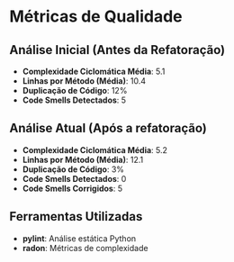# Métricas de Qualidade

## Análise Inicial (Antes da Refatoração)
- **Complexidade Ciclomática Média**: 5.1 
- **Linhas por Método (Média)**: 10.4
- **Duplicação de Código**: 12%
- **Code Smells Detectados**: 5

## Análise Atual (Após a refatoração)
- **Complexidade Ciclomática Média**: 5.2
- **Linhas por Método (Média)**: 12.1
- **Duplicação de Código**: 3%
- **Code Smells Detectados**: 0
- **Code Smells Corrigidos**: 5

## Ferramentas Utilizadas
- **pylint**: Análise estática Python
- **radon**: Métricas de complexidade